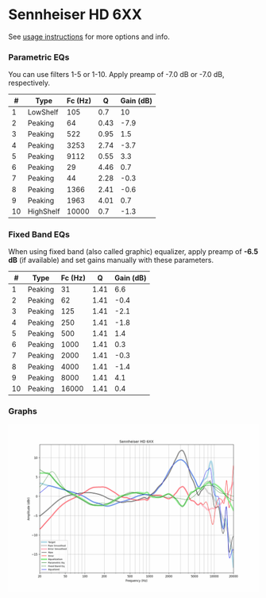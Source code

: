 # Sennheiser HD 6XX
See [usage instructions](https://github.com/jaakkopasanen/AutoEq#usage) for more options and info.

### Parametric EQs
You can use filters 1-5 or 1-10. Apply preamp of -7.0 dB or -7.0 dB, respectively.

|   # | Type      |   Fc (Hz) |    Q |   Gain (dB) |
|-----|-----------|-----------|------|-------------|
|   1 | LowShelf  |       105 | 0.7  |        10   |
|   2 | Peaking   |        64 | 0.43 |        -7.9 |
|   3 | Peaking   |       522 | 0.95 |         1.5 |
|   4 | Peaking   |      3253 | 2.74 |        -3.7 |
|   5 | Peaking   |      9112 | 0.55 |         3.3 |
|   6 | Peaking   |        29 | 4.46 |         0.7 |
|   7 | Peaking   |        44 | 2.28 |        -0.3 |
|   8 | Peaking   |      1366 | 2.41 |        -0.6 |
|   9 | Peaking   |      1963 | 4.01 |         0.7 |
|  10 | HighShelf |     10000 | 0.7  |        -1.3 |

### Fixed Band EQs
When using fixed band (also called graphic) equalizer, apply preamp of **-6.5 dB** (if available) and set gains manually with these parameters.

|   # | Type    |   Fc (Hz) |    Q |   Gain (dB) |
|-----|---------|-----------|------|-------------|
|   1 | Peaking |        31 | 1.41 |         6.6 |
|   2 | Peaking |        62 | 1.41 |        -0.4 |
|   3 | Peaking |       125 | 1.41 |        -2.1 |
|   4 | Peaking |       250 | 1.41 |        -1.8 |
|   5 | Peaking |       500 | 1.41 |         1.4 |
|   6 | Peaking |      1000 | 1.41 |         0.3 |
|   7 | Peaking |      2000 | 1.41 |        -0.3 |
|   8 | Peaking |      4000 | 1.41 |        -1.4 |
|   9 | Peaking |      8000 | 1.41 |         4.1 |
|  10 | Peaking |     16000 | 1.41 |         0.4 |

### Graphs
![](./Sennheiser%20HD%206XX.png)
